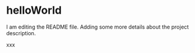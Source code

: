 # helloWorld

I am editing the README file. Adding some more details about the project description.

xxx

